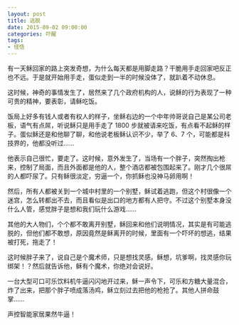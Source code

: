 ```yaml
---
layout: post
title: 逃脱
date: 2015-09-02 09:00:00
categories: 吓醒
tags:
- 怪悟
---
```

有一天稣回家的路上突发奇想，为什么每天都是用脚走路？干脆用手走回家吧反正也不远。于是就开始用手走，蛋似走到一半的时候没体了，就趴着不动休息。

这时候，神奇的事情发生了，居然来了几个政府机构的人，说稣的行为表现了一种可贵的精神，要表彰，请稣吃饭。

饭局上好多有钱人或者有权人的样子，坐稣右边的一个中年帅哥说自己是某公司老板，语气有点屌，听说稣只是用手走了 1800 步就被请来吃饭，有点看不起稣的样子。蛋似稣还是和他聊了聊，和他说老板稣认识不少，举了 6、7 个，可能都是科技界的，他都没听过……

他表示自己很忙，要走了。这时候，意外发生了，当场有一个胖子，突然掏出枪来，控制了局面，而且外面都是他的人，整个酒店都被包围起来了。刚才几个很屌的人都吓尿了。只有稣很淡定，穷逼一个，你抓稣也没神马卵用啊！

然后，所有人都被关到一个城中村里的一个别墅，稣试着逃跑，但这个村很像一个迷宫，怎么转都出不去，而且看似是出口的地方都有人把守。不过这个别墅本身没什么人管，感觉胖子是想和我们玩什么游戏……

其他的大人物们，个个都不敢离开别墅，稣回来和他们说明情况，其实是有可能逃脱的，但他们都不敢想，原因竟然是稣离开的时候，里面有一个吓坏的想逃，结果被打死，拖走了！

这时候胖子来了，说自己是个魔术师，只是想找灵感。稣想，坑爹啊，找灵感你玩绑架！？然后就告诉他，稣有个魔术，你绝对会说好。

一台大型可口可乐饮料机牛逼闪闪地开过来，稣一声令下，可乐和方糖大量混合，炸了出来，把那个胖子喷成落汤鸡，稣立刻过去把他的枪抢了。其他人拼命鼓掌……

声控智能家居果然牛逼！
